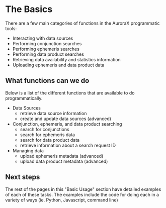 # The Basics

There are a few main categories of functions in the AuroraX programmatic tools:

- Interacting with data sources
- Performing conjunction searches
- Performing ephemeris searches
- Performing data product searches
- Retrieving data availability and statistics information
- Uploading ephemeris and data product data

## What functions can we do

Below is a list of the different functions that are available to do programmatically.

- Data Sources
    - retrieve data source information
    - create and update data sources (advanced)
- Conjunction, ephemeris, and data product searching
    - search for conjunctions
    - search for ephemeris data
    - search for data product data
    - retrieve information about a search request ID
- Managing data
    - upload ephemeris metadata (advanced)
    - upload data product metadata (advanced)

## Next steps

The rest of the pages in this "Basic Usage" section have detailed examples of each of these tasks. The examples include the code for doing each in a variety of ways (ie. Python, Javascript, command line)